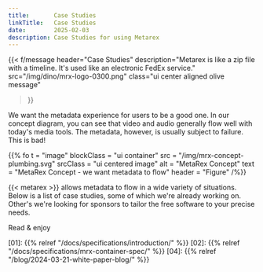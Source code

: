 ```yaml
---
title:       Case Studies
linkTitle:   Case Studies
date:        2025-02-03
description: Case Studies for using Metarex
---
```


{{< f/message
    header="Case Studies"
    description="Metarex is like a zip file with a timeline. It's used like an electronic FedEx service."
    src="/img/dino/mrx-logo-0300.png"
    class="ui center aligned olive message"
>}}

We want the metadata experience for users to be a good one. In our concept
diagram, you can see that video and audio generally flow well with
today's media tools. The metadata, however, is usually subject to failure.
This is <span class="ui red text">bad</span>!

{{% fo
   t = "image"
   blockClass = "ui container"
   src = "/img/mrx-concept-plumbing.svg"
   srcClass = "ui centered image"
   alt = "MetaRex Concept"
   text = "MetaRex Concept - we want metadata to flow"
   header = "Figure"
/%}}

{{< metarex >}} allows metadata to flow in a wide variety of situations. Below
is a list of case studies, some of which we're already working on. Other's
we're looking for sponsors to tailor the free software to your precise needs.

Read & enjoy

[01]:   {{% relref "/docs/specifications/introduction/" %}}
[02]:   {{% relref "/docs/specifications/mrx-container-spec/" %}}
[04]:   {{% relref "/blog/2024-03-21-white-paper-blog/" %}}
